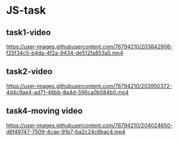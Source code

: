 # JS-task
<h2>task1-video</h2>


https://user-images.githubusercontent.com/76794210/203842906-f25f34c5-b4da-4f2a-9434-de512fa853a5.mp4


<h2>task2-video</h2>



https://user-images.githubusercontent.com/76794210/203950372-4d4c9ae4-ad71-46bb-8a4d-596ca0b584b0.mp4


<h2>task4-moving video</h2>




https://user-images.githubusercontent.com/76794210/204024650-d6f49747-7509-4cae-91b7-ba2c24c6bac4.mp4

